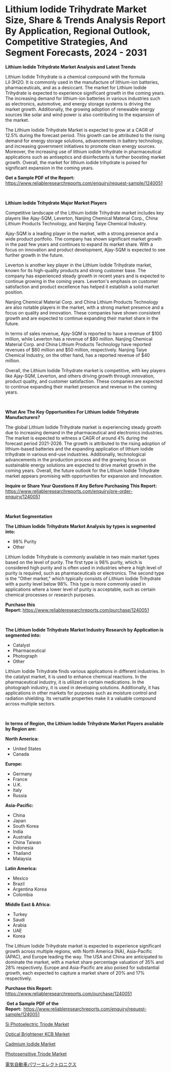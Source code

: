 <p><h1>Lithium Iodide Trihydrate Market Size, Share & Trends Analysis Report By Application, Regional Outlook, Competitive Strategies, And Segment Forecasts, 2024 - 2031</h1></p><p><strong>Lithium Iodide Trihydrate Market Analysis and Latest Trends</strong></p>
<p><p>Lithium Iodide Trihydrate is a chemical compound with the formula LiI·3H2O. It is commonly used in the manufacture of lithium-ion batteries, pharmaceuticals, and as a desiccant. The market for Lithium Iodide Trihydrate is expected to experience significant growth in the coming years. The increasing demand for lithium-ion batteries in various industries such as electronics, automotive, and energy storage systems is driving the market growth. Additionally, the growing adoption of renewable energy sources like solar and wind power is also contributing to the expansion of the market.</p><p>The Lithium Iodide Trihydrate Market is expected to grow at a CAGR of 12.5% during the forecast period. This growth can be attributed to the rising demand for energy storage solutions, advancements in battery technology, and increasing government initiatives to promote clean energy sources. Moreover, the increasing use of lithium iodide trihydrate in pharmaceutical applications such as antiseptics and disinfectants is further boosting market growth. Overall, the market for lithium iodide trihydrate is poised for significant expansion in the coming years.</p></p>
<p><strong>Get a Sample PDF of the Report:&nbsp;</strong> <a href="https://www.reliableresearchreports.com/enquiry/request-sample/1240051">https://www.reliableresearchreports.com/enquiry/request-sample/1240051</a></p>
<p>&nbsp;</p>
<p><strong>Lithium Iodide Trihydrate Major Market Players</strong></p>
<p><p>Competitive landscape of the Lithium Iodide Trihydrate market includes key players like Ajay-SQM, Leverton, Nanjing Chemical Material Corp., China Lithium Products Technology, and Nanjing Taiye Chemical Industry.</p><p>Ajay-SQM is a leading player in the market, with a strong presence and a wide product portfolio. The company has shown significant market growth in the past few years and continues to expand its market share. With a focus on innovation and product development, Ajay-SQM is expected to see further growth in the future.</p><p>Leverton is another key player in the Lithium Iodide Trihydrate market, known for its high-quality products and strong customer base. The company has experienced steady growth in recent years and is expected to continue growing in the coming years. Leverton's emphasis on customer satisfaction and product excellence has helped it establish a solid market position.</p><p>Nanjing Chemical Material Corp. and China Lithium Products Technology are also notable players in the market, with a strong market presence and a focus on quality and innovation. These companies have shown consistent growth and are expected to continue expanding their market share in the future.</p><p>In terms of sales revenue, Ajay-SQM is reported to have a revenue of $100 million, while Leverton has a revenue of $80 million. Nanjing Chemical Material Corp. and China Lithium Products Technology have reported revenues of $60 million and $50 million, respectively. Nanjing Taiye Chemical Industry, on the other hand, has a reported revenue of $40 million.</p><p>Overall, the Lithium Iodide Trihydrate market is competitive, with key players like Ajay-SQM, Leverton, and others driving growth through innovation, product quality, and customer satisfaction. These companies are expected to continue expanding their market presence and revenue in the coming years.</p></p>
<p>&nbsp;</p>
<p><strong>What Are The Key Opportunities For Lithium Iodide Trihydrate Manufacturers?</strong></p>
<p><p>The global Lithium Iodide Trihydrate market is experiencing steady growth due to increasing demand in the pharmaceutical and electronics industries. The market is expected to witness a CAGR of around 4% during the forecast period 2021-2026. The growth is attributed to the rising adoption of lithium-based batteries and the expanding application of lithium iodide trihydrate in various end-use industries. Additionally, technological advancements in the production process and the growing focus on sustainable energy solutions are expected to drive market growth in the coming years. Overall, the future outlook for the Lithium Iodide Trihydrate market appears promising with opportunities for expansion and innovation.</p></p>
<p><strong>Inquire or Share Your Questions If Any Before Purchasing This Report:</strong> <a href="https://www.reliableresearchreports.com/enquiry/pre-order-enquiry/1240051">https://www.reliableresearchreports.com/enquiry/pre-order-enquiry/1240051</a></p>
<p>&nbsp;</p>
<p><strong>Market Segmentation</strong></p>
<p><strong>The Lithium Iodide Trihydrate Market Analysis by types is segmented into:</strong></p>
<p><ul><li>98% Purity</li><li>Other</li></ul></p>
<p><p>Lithium Iodide Trihydrate is commonly available in two main market types based on the level of purity. The first type is 98% purity, which is considered high purity and is often used in industries where a high level of purity is required, such as pharmaceuticals or electronics. The second type is the "Other market," which typically consists of Lithium Iodide Trihydrate with a purity level below 98%. This type is more commonly used in applications where a lower level of purity is acceptable, such as certain chemical processes or research purposes.</p></p>
<p><strong>Purchase this Report:&nbsp;</strong><a href="https://www.reliableresearchreports.com/purchase/1240051">https://www.reliableresearchreports.com/purchase/1240051</a></p>
<p>&nbsp;</p>
<p><strong>The Lithium Iodide Trihydrate Market Industry Research by Application is segmented into:</strong></p>
<p><ul><li>Catalyst</li><li>Pharmaceutical</li><li>Photograph</li><li>Other</li></ul></p>
<p><p>Lithium Iodide Trihydrate finds various applications in different industries. In the catalyst market, it is used to enhance chemical reactions. In the pharmaceutical industry, it is utilized in certain medications. In the photograph industry, it is used in developing solutions. Additionally, it has applications in other markets for purposes such as moisture control and radiation shielding. Its versatile properties make it a valuable compound across multiple sectors.</p></p>
<p>&nbsp;</p>
<p><strong>In terms of Region, the Lithium Iodide Trihydrate Market Players available by Region are:</strong></p>
<p>
    <p> <strong> North America: </strong>
        <ul>
            <li>United States</li>
            <li>Canada</li>
        </ul>
        </p> 
    <p> <strong> Europe: </strong>
        <ul>
            <li>Germany</li>
            <li>France</li>
            <li>U.K.</li>
            <li>Italy</li>
            <li>Russia</li>
        </ul>
        </p> 
    <p> <strong> Asia-Pacific: </strong>
        <ul>
            <li>China</li>
            <li>Japan</li>
            <li>South Korea</li>
            <li>India</li>
            <li>Australia</li>
            <li>China Taiwan</li>
            <li>Indonesia</li>
            <li>Thailand</li>
            <li>Malaysia</li>
        </ul>
        </p> 
    <p> <strong> Latin America: </strong>
        <ul>
            <li>Mexico</li>
            <li>Brazil</li>
            <li>Argentina Korea</li>
            <li>Colombia</li>
        </ul>
        </p> 
    <p> <strong> Middle East & Africa: </strong>
        <ul>
            <li>Turkey</li>
            <li>Saudi</li>
            <li>Arabia</li>
            <li>UAE</li>
            <li>Korea</li>
        </ul>
    </p>
    </p>
<p><p>The Lithium Iodide Trihydrate market is expected to experience significant growth across multiple regions, with North America (NA), Asia-Pacific (APAC), and Europe leading the way. The USA and China are anticipated to dominate the market, with a market share percentage valuation of 35% and 28% respectively. Europe and Asia-Pacific are also poised for substantial growth, each expected to capture a market share of 20% and 17% respectively.</p></p>
<p><strong>Purchase this Report: </strong><a href="https://www.reliableresearchreports.com/purchase/1240051">https://www.reliableresearchreports.com/purchase/1240051</a></p>
<p>&nbsp;<strong>Get a Sample PDF of the Report:&nbsp;&nbsp;</strong><a href="https://www.reliableresearchreports.com/enquiry/request-sample/1240051">https://www.reliableresearchreports.com/enquiry/request-sample/1240051</a></p>
<p><strong></strong></p>
<p><p><a href="https://issuu.com/reportprime-2/docs/si-photoelectric-triode-market-size-2030.pptx">Si Photoelectric Triode Market</a></p><p><a href="https://github.com/lubmix/Market-Research-Report-List-1/blob/main/optical-brightener-kcb-market.md">Optical Brightener KCB Market</a></p><p><a href="https://github.com/joannagoyvaerts/Market-Research-Report-List-1/blob/main/cadmium-iodide-market.md">Cadmium Iodide Market</a></p><p><a href="https://issuu.com/reportprime-2/docs/photosensitive-triode-market-size-2030.pptx">Photosensitive Triode Market</a></p><p><a href="https://github.com/wkuactfdzwizk06/Market-Research-Report-List-1/blob/main/1014013193546.md">電気自動車パワーエレクトロニクス</a></p></p>